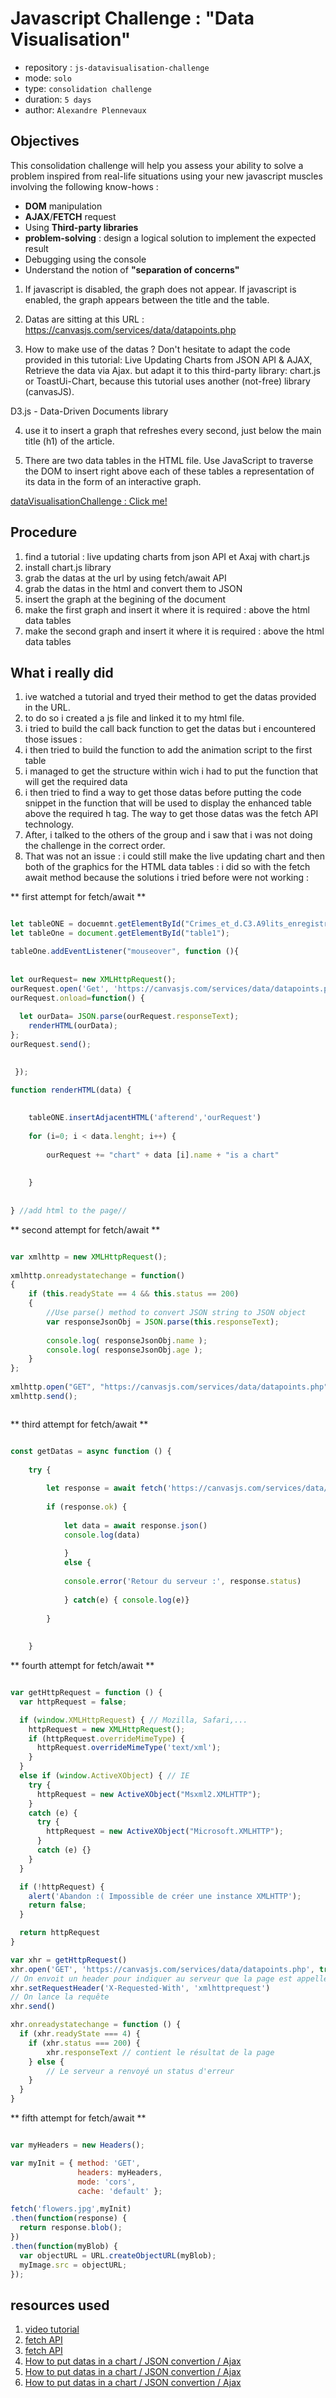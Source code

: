 # Javascript Challenge : "Data Visualisation"

- repository : `js-datavisualisation-challenge`
- mode: `solo`
- type: `consolidation challenge`
- duration: `5 days`
- author: `Alexandre Plennevaux`

## Objectives

This consolidation challenge will help you assess your ability to solve a problem inspired from real-life situations using your new javascript muscles involving the following know-hows :

- **DOM** manipulation
- **AJAX**/**FETCH** request
- Using **Third-party libraries**
- **problem-solving** : design a logical solution to implement the expected result
- Debugging using the console
- Understand the notion of **"separation of concerns"**



1) If javascript is disabled, the graph does not appear. If javascript is enabled, the graph appears between the title and the table.

2) Datas are sitting at this URL : https://canvasjs.com/services/data/datapoints.php

3) How to make use of the datas ?  Don't hesitate to adapt the code provided in this tutorial: Live Updating Charts from JSON API & AJAX, Retrieve the data via Ajax.
but adapt it to this third-party library: chart.js or ToastUi-Chart, because this tutorial uses another (not-free) library (canvasJS).

 D3.js - Data-Driven Documents library
 
4) use it to insert a graph that refreshes every second, just below the main title (h1) of the article.

5) There are two data tables in the HTML file. Use JavaScript to traverse the DOM to insert right above each of these tables a representation of its data in the form of an interactive graph.


[dataVisualisationChallenge : Click me!](https://loonyt.github.io/data-visualisation-challenge/)


## Procedure

1) find a tutorial : live updating charts from json API et Axaj with chart.js 
2) install chart.js library 
3) grab the datas at the url by using fetch/await API
4) grab the datas in the html and convert them to JSON 
6) insert the graph at the begining of the document
5) make the first graph and insert it where it is required : above the html data tables
6) make the second graph and insert it where it is required : above the html data tables



## What i really did 
 
1) ive watched a tutorial and tryed their method to get the datas provided in the URL. 
2) to do so i created a js file and linked it to my html file. 
3) i tried to build the call back function to get the datas but i encountered those issues : 
4) i then tried to build the function to add the animation script to the first table 
5) i managed to get the structure within wich i had to put the function that will get the required data
6) i then tried to find a way to get those datas before putting the code snippet in the function that will be used to display the enhanced table above the required h tag. The way to get those datas was the fetch API technology. 
7) After,  i talked to the others of the group and i saw that i was not doing the challenge in the correct order. 
8) That was not an issue : i could still make the live updating chart and then both of the graphics for the HTML data tables : i did so with the fetch await method because the solutions i tried before were not working : 



** first attempt for fetch/await ** 

```js

let tableONE = docuemnt.getElementById("Crimes_et_d.C3.A9lits_enregistr.C3.A9s_par_les_services_de_police");
let tableOne = document.getElementById("table1");

tableOne.addEventListener("mouseover", function (){
    
    
let ourRequest= new XMLHttpRequest();
ourRequest.open('Get', 'https://canvasjs.com/services/data/datapoints.php');
ourRequest.onload=function() {
    
  let ourData= JSON.parse(ourRequest.responseText);
    renderHTML(ourData);
};
ourRequest.send(); 

  
 });

function renderHTML(data) {
    
    
    tableONE.insertAdjacentHTML('afterend','ourRequest')
    
    for (i=0; i < data.lenght; i++) {
        
        ourRequest += "chart" + data [i].name + "is a chart" 
        
        
    }
    
    
} //add html to the page//


```


** second attempt for fetch/await **


```js

var xmlhttp = new XMLHttpRequest();
 
xmlhttp.onreadystatechange = function() 
{
    if (this.readyState == 4 && this.status == 200) 
    {
        //Use parse() method to convert JSON string to JSON object
        var responseJsonObj = JSON.parse(this.responseText);
 
        console.log( responseJsonObj.name );
        console.log( responseJsonObj.age );
    }
};
 
xmlhttp.open("GET", "https://canvasjs.com/services/data/datapoints.php", true);
xmlhttp.send();



```

** third attempt for fetch/await **


```js

const getDatas = async function () {
    
    try {
        
        let response = await fetch('https://canvasjs.com/services/data/datapoints.php')
        
        if (response.ok) {
            
            let data = await response.json()
            console.log(data)
            
            } 
            else { 
            
            console.error('Retour du serveur :', response.status)
            
            } catch(e) { console.log(e)}
            
        }
         
           
    }


```

** fourth attempt for fetch/await **


```js

var getHttpRequest = function () {
  var httpRequest = false;

  if (window.XMLHttpRequest) { // Mozilla, Safari,...
    httpRequest = new XMLHttpRequest();
    if (httpRequest.overrideMimeType) {
      httpRequest.overrideMimeType('text/xml');
    }
  }
  else if (window.ActiveXObject) { // IE
    try {
      httpRequest = new ActiveXObject("Msxml2.XMLHTTP");
    }
    catch (e) {
      try {
        httpRequest = new ActiveXObject("Microsoft.XMLHTTP");
      }
      catch (e) {}
    }
  }

  if (!httpRequest) {
    alert('Abandon :( Impossible de créer une instance XMLHTTP');
    return false;
  }

  return httpRequest
}

var xhr = getHttpRequest()
xhr.open('GET', 'https://canvasjs.com/services/data/datapoints.php', true)
// On envoit un header pour indiquer au serveur que la page est appellée en Ajax
xhr.setRequestHeader('X-Requested-With', 'xmlhttprequest')
// On lance la requête
xhr.send()

xhr.onreadystatechange = function () {
  if (xhr.readyState === 4) {
    if (xhr.status === 200) {
        xhr.responseText // contient le résultat de la page
    } else {
        // Le serveur a renvoyé un status d'erreur
    }
  }
}

```

** fifth attempt for fetch/await **

```js

var myHeaders = new Headers();

var myInit = { method: 'GET',
               headers: myHeaders,
               mode: 'cors',
               cache: 'default' };

fetch('flowers.jpg',myInit)
.then(function(response) {
  return response.blob();
})
.then(function(myBlob) {
  var objectURL = URL.createObjectURL(myBlob);
  myImage.src = objectURL;
});


```


## resources used 

1) [video tutorial](https://www.youtube.com/watch?v=5-ptp9tRApM&list=PLRqwX-V7Uu6YxDKpFzf_2D84p0cyk4T7X&index=5)
2) [fetch API](https://canvasjs.com/docs/charts/how-to/live-updating-javascript-charts-json-api-ajax/)
3) [fetch API](https://d4mations.com/1-3-graphing-with-chart-js-working-with-data-apis-in-javascript/?pk_campaign=feed&pk_kwd=four-reasons-why-beginners-shouldnt-rely-on-automatic-modes-too-much)
4) [How to put datas in a chart / JSON convertion / Ajax](https://css-tricks.com/the-many-ways-of-getting-data-into-charts/)
5) [How to put datas in a chart / JSON convertion / Ajax](https://www.chartjs.org/docs/latest/getting-started/)
6)  [How to put datas in a chart / JSON convertion / Ajax](https://tobiasahlin.com/blog/chartjs-charts-to-get-you-started/#2-line-chart)





